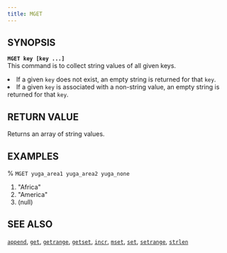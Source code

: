 ```yaml
---
title: MGET
---
```


## SYNOPSIS
<code><b>MGET key [key ...]</b></code><br>
This command is to collect string values of all given keys.
<li>If a given <code>key</code> does not exist, an empty string is returned for that <code>key</code>.</li>
<li>If a given <code>key</code> is associated with a non-string value, an empty string is returned for that <code>key</code>.</li>

## RETURN VALUE
Returns an array of string values.

## EXAMPLES
% <code>MGET yuga_area1 yuga_area2 yuga_none</code><br>
1) "Africa"<br>
2) "America"<br>
3) (null)<br>

## SEE ALSO
[`append`](../append/), [`get`](../get/), [`getrange`](../getrange/), [`getset`](../getset/), [`incr`](../incr/), [`mset`](../mset/), [`set`](../set/), [`setrange`](../setrange/), [`strlen`](../strlen/)